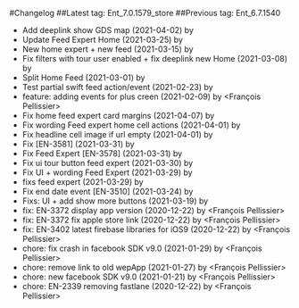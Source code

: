 #Changelog
##Latest tag: Ent_7.0.1579_store
##Previous tag: Ent_6.7.1540
* Add deeplink show GDS map (2021-04-02) by <Jr>
* Update Feed Expert Home (2021-03-25) by <Jr>
* New home expert + new feed (2021-03-15) by <Jr>
* Fix filters with tour user enabled + fix deeplink new Home (2021-03-08) by <Jr>
* Split Home Feed (2021-03-01) by <Jr>
* Test partial swift feed action/event (2021-02-23) by <Jr>
* feature: adding events for plus creen (2021-02-09) by <François Pellissier>
* Fix home feed expert card margins (2021-04-07) by <Jr>
* Fix wording Feed expert home cell actions (2021-04-01) by <Jr>
* Fix headline cell image if url empty (2021-04-01) by <Jr>
* Fix [EN-3581] (2021-03-31) by <Jr>
* Fix Feed Expert [EN-3578] (2021-03-31) by <Jr>
* Fix ui tour button feed expert (2021-03-30) by <Jr>
* Fix UI + wording Feed Expert (2021-03-29) by <Jr>
* fixs feed expert (2021-03-29) by <Jr>
* Fix end date event [EN-3510] (2021-03-24) by <Jr>
* Fixs: UI + add show more buttons (2021-03-19) by <Jr>
* fix: EN-3372 display app version (2020-12-22) by <François Pellissier>
* fix: EN-3372 fix apple store link (2020-12-22) by <François Pellissier>
* fix: EN-3402 latest firebase libraries for iOS9 (2020-12-22) by <François Pellissier>
* chore: fix crash in facebook SDK v9.0 (2021-01-29) by <François Pellissier>
* chore: remove link to old wepApp (2021-01-27) by <François Pellissier>
* chore: new facebook SDK v9.0 (2021-01-21) by <François Pellissier>
* chore: EN-2339 removing fastlane (2020-12-22) by <François Pellissier>
